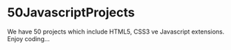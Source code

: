 # 50JavascriptProjects
We have 50 projects which include HTML5, CSS3 ve Javascript extensions.  Enjoy coding...
